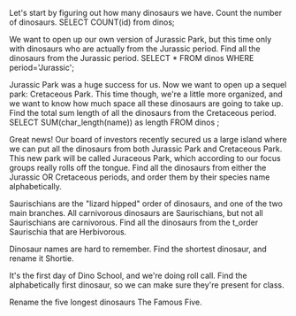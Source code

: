 Let's start by figuring out how many dinosaurs we have. Count the number of dinosaurs.
  SELECT COUNT(id) from dinos;

We want to open up our own version of Jurassic Park, but this time only with dinosaurs who are actually from the Jurassic period. Find all the dinosaurs from the Jurassic period.
  SELECT * FROM dinos WHERE period='Jurassic';

Jurassic Park was a huge success for us. Now we want to open up a sequel park: Cretaceous Park. This time though, we're a little more organized, and we want to know how much space all these dinosaurs are going to take up. Find the total sum length of all the dinosaurs from the Cretaceous period.
  SELECT SUM(char_length(name)) as length FROM dinos ;

Great news! Our board of investors recently secured us a large island where we can put all the dinosaurs from both Jurassic Park and Cretaceous Park. This new park will be called Juraceous Park, which according to our focus groups really rolls off the tongue. Find all the dinosaurs from either the Jurassic OR Cretaceous periods, and order them by their species name alphabetically.


Saurischians are the "lizard hipped" order of dinosaurs, and one of the two main branches. All carnivorous dinosaurs are Saurischians, but not all Saurischians are carnivorous. Find all the dinosaurs from the t_order Saurischia that are Herbivorous.



Dinosaur names are hard to remember. Find the shortest dinosaur, and rename it Shortie.


It's the first day of Dino School, and we're doing roll call. Find the alphabetically first dinosaur, so we can make sure they're present for class.


Rename the five longest dinosaurs The Famous Five.
